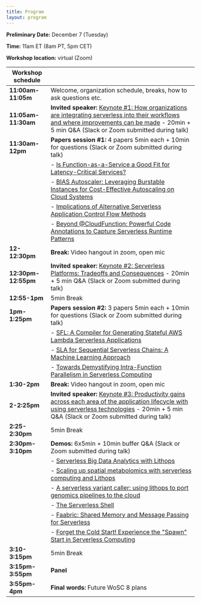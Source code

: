 ```yaml
---
title: Program
layout: program
---
```


**Preliminary Date:** December 7 (Tuesday)

**Time:** 11am ET (8am PT, 5pm CET)

**Workshop location:** virtual (Zoom)

| Workshop schedule | |
| --- | --- |
| **11:00am-11:05m** | Welcome, organization schedule, breaks, how to ask questions etc. |
| **11:05am-11:30am** | **Invited speaker:** [Keynote #1: How organizations are integrating serverless into their workflows and where improvements can be made](./keynotes) - 20min + 5 min Q&A  (Slack or Zoom submitted during talk) |
| **11:30am-12pm** | **Papers session #1:** 4 papers 5min each + 10min for questions  (Slack or Zoom submitted during talk) |
| | - [Is Function-as-a-Service a Good Fit for Latency-Critical Services?](./papers/p1) |
| | - [BIAS Autoscaler: Leveraging Burstable Instances for Cost-Effective Autoscaling on Cloud Systems](./papers/p2) |
| | - [Implications of Alternative Serverless Application Control Flow Methods](./papers/p3) |
| | - [Beyond @CloudFunction: Powerful Code Annotations to Capture Serverless Runtime Patterns](./papers/p4) |
| **12-12:30pm** | **Break:** Video hangout in zoom, open mic |
| **12:30pm-12:55pm** | **Invited speaker:** [Keynote #2: Serverless Platforms: Tradeoffs and Consequences](./keynotes) - 20min + 5 min Q&A  (Slack or Zoom submitted during talk) |
| **12:55-1pm** | 5min Break |
| **1pm-1:25pm** | **Papers session #2:** 3 papers 5min each + 10min for questions  (Slack or Zoom submitted during talk) |
| | - [SFL: A Compiler for Generating Stateful AWS Lambda Serverless Applications](./papers/p5) |
| | - [SLA for Sequential Serverless Chains: A Machine Learning Approach](./papers/p6) |
| | - [Towards Demystifying Intra-Function Parallelism in Serverless Computing](./papers/p7) |
| **1:30-2pm** | **Break:** Video hangout in zoom, open mic |
| **2-2:25pm** | **Invited speaker:** [Keynote #3: Productivity gains across each area of the application lifecycle with using serverless technologies](./keynotes) - 20min + 5 min Q&A  (Slack or Zoom submitted during talk) |
| **2:25-2:30pm** | 5min Break |
| **2:30pm-3:10pm** | **Demos:** 6x5min + 10min buffer Q&A (Slack or Zoom submitted during talk) |
| | - [Serverless Big Data Analytics with Lithops](./demos/d4) |
| | - [Scaling up spatial metabolomics with serverless computing and Lithops](./demos/d5) |
| | - [A serverless variant caller: using lithops to port genomics pipelines to the cloud](./demos/d1) |
| | - [The Serverless Shell](./demos/d2) |
| | - [Faabric: Shared Memory and Message Passing for Serverless](./demos/d3) |
| | - [Forget the Cold Start! Experience the "Spawn" Start in Serverless Computing](./demos/d6) |
| **3:10-3:15pm** | 5min Break |
| **3:15pm-3:55pm** | **Panel** |
| **3:55pm-4pm** | **Final words:** Future WoSC 8 plans |
